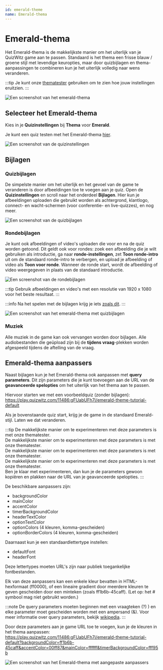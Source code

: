 ```yaml
---
id: emerald-theme
name: Emerald-thema
---
```


# Emerald-thema

Het Emerald-thema is de makkelijkste manier om het uiterlijk van je QuizWitz game aan te passen. Standaard is het thema een frisse blauw / groene stijl met levendige keuropties, maar door quizbijlagen en thema-aanpassingen te combineren kun je het uiterlijk volledig naar wens veranderen.

:::tip
Je kunt onze [thematester](https://client.quizwitz.com/test.html?theme=emerald) gebruiken om te zien hoe jouw instellingen eruitzien.
:::

![Een screenshot van het emerald-thema](/images/emerald/emerald.png)

## Selecteer het Emerald-thema

Kies in je **Quizinstellingen** bij **Thema** voor **Emerald**.

Je kunt een quiz testen met het Emerald-thema [hier](https://play.quizwitz.com/11486:gFUabUFh7i/emerald-theme-tutorial-default).

![Een screenshot van de quizinstellingen](/images/emerald/quiz-settings.png)

## Bijlagen

### Quizbijlagen

De simpelste manier om het uiterlijk en het gevoel van de game te veranderen is door afbeeldingen toe te voegen aan je quiz. Open de **Quizinstellingen** en scroll naar het onderdeel **Bijlagen**. Hier kun je afbeeldingen uploaden die gebruikt worden als achtergrond, klantlogo, connect- en wacht-schermen (voor conferentie- en live-quizzes), en nog meer.

![Een screenshot van de quizbijlagen](/images/emerald/quiz-attachments.png)

### Rondebijlagen

Je kunt ook afbeeldingen of video's uploaden die voor en na de quiz worden getoond. Dit geldt ook voor rondes: zoek een afbeelding die je wilt gebruiken als introductie, ga naar **ronde-instellingen**, zet **Toon ronde-intro** uit om de standaard ronde-intro te verbergen, en upload je afbeelding of video als **Toon voor ronde**. Wanneer de ronde start, wordt de afbeelding of video weergegeven in plaats van de standaard introductie.

![Een screenshot van de rondebijlagen](/images/emerald/round-settings.png)

:::tip
Gebruik afbeeldingen en video's met een resolutie van 1920 x 1080 voor het beste resultaat.
:::

:::info
Na het spelen met de bijlagen krijg je iets [zoals dit](https://play.quizwitz.com/11487:ACz546ejAV/emerald-theme-tutorial-background-logo).
:::

![Een screenshot van het emerald-thema met quizbijlagen](/images/emerald/emerald-with-attachments.png)

### Muziek

Alle muziek in de game kan ook vervangen worden door bijlagen. Alle audiobestanden die geüpload zijn bij de **tijdens vraag**-plekken worden afgespeeld tijdens de aftelling van de vraag.

## Emerald-thema aanpassers

Naast bijlagen kun je het Emerald-thema ook aanpassen met **query parameters**. Dit zijn parameters die je kunt toevoegen aan de URL van de **geavanceerde spelopties** om het uiterlijk van het thema aan te passen.

Hiervoor starten we met een voorbeeldquiz (zonder bijlagen):\
https://play.quizwitz.com/11486:gFUabUFh7i/emerald-theme-tutorial-default

Als je bovenstaande quiz start, krijg je de game in de standaard Emerald-stijl. Laten we dat veranderen.

:::tip
De makkelijkste manier om te experimenteren met deze parameters is met onze thematester.\
De makkelijkste manier om te experimenteren met deze parameters is met onze thematester.\
De makkelijkste manier om te experimenteren met deze parameters is met onze thematester.\
De makkelijkste manier om te experimenteren met deze parameters is met onze thematester.\
Ben je klaar met experimenteren, dan kun je de parameters gewoon kopiëren en plakken naar de URL van je geavanceerde spelopties.
:::

De beschikbare aanpassers zijn:

- backgroundColor
- mainColor
- accentColor
- timerBackgroundColor
- headerTextColor
- optionTextColor
- optionColors (4 kleuren, komma-gescheiden)
- optionBorderColors (4 kleuren, komma-gescheiden)

Daarnaast kun je een standaardlettertype instellen:

- defaultFont
- headerFont

Deze lettertypes moeten URL's zijn naar publiek toegankelijke fontbestanden.

Elk van deze aanpassers kan een enkele kleur bevatten in HTML-hexformaat (ff0000), of een lineaire gradient door meerdere kleuren te geven gescheiden door een minteken (zoals ff1b6b-45caff). (Let op: het # symbool mag niet gebruikt worden.)

:::note
De query parameters moeten beginnen met een vraagteken (?) ) en elke parameter moet gescheiden worden met een ampersand (&). Voor meer informatie over query parameters, bekijk [wikipedia](https://en.wikipedia.org/wiki/Query_string).
:::

Door deze parameters aan je game URL toe te voegen, kun je de kleuren in het thema aanpassen:\
https://play.quizwitz.com/11486:gFUabUFh7i/emerald-theme-tutorial-default?backgroundColor=ff1b6b-45caff&accentColor=00ff87&mainColor=ffffff&timerBackgroundColor=fff95b

![Een screenshot van het Emerald-thema met aangepaste aanpassers](/images/emerald/theme_properties.png)
